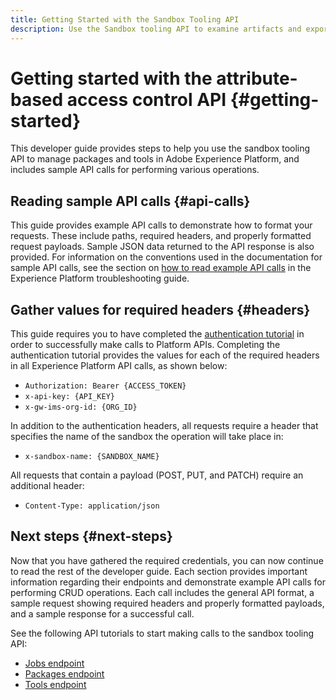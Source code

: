 ```yaml
---
title: Getting Started with the Sandbox Tooling API
description: Use the Sandbox tooling API to examine artifacts and export and import a snapshot of sandbox configurations between sandboxes. Follow this guide to learn how to perform key operations using the API.
---
```

# Getting started with the attribute-based access control API {#getting-started}

This developer guide provides steps to help you use the sandbox tooling API to manage packages and tools in Adobe Experience Platform, and includes sample API calls for performing various operations.

## Reading sample API calls {#api-calls}

This guide provides example API calls to demonstrate how to format your requests. These include paths, required headers, and properly formatted request payloads. Sample JSON data returned to the API response is also provided. For information on the conventions used in the documentation for sample API calls, see the section on [how to read example API calls](/help/landing/troubleshooting.md#how-do-i-format-an-api-request) in the Experience Platform troubleshooting guide.

## Gather values for required headers {#headers}

This guide requires you to have completed the [authentication tutorial](https://www.adobe.com/go/platform-api-authentication-en) in order to successfully make calls to Platform APIs. Completing the authentication tutorial provides the values for each of the required headers in all Experience Platform API calls, as shown below:

* `Authorization: Bearer {ACCESS_TOKEN}`
* `x-api-key: {API_KEY}`
* `x-gw-ims-org-id: {ORG_ID}`

In addition to the authentication headers, all requests require a header that specifies the name of the sandbox the operation will take place in:

* `x-sandbox-name: {SANDBOX_NAME}`

All requests that contain a payload (POST, PUT, and PATCH) require an additional header:

* `Content-Type: application/json`

## Next steps {#next-steps}

Now that you have gathered the required credentials, you can now continue to read the rest of the developer guide. Each section provides important information regarding their endpoints and demonstrate example API calls for performing CRUD operations. Each call includes the general API format, a sample request showing required headers and properly formatted payloads, and a sample response for a successful call.

See the following API tutorials to start making calls to the sandbox tooling API:

* [Jobs endpoint](./jobs.md)
* [Packages endpoint](./packages.md)
* [Tools endpoint](./tools.md)
